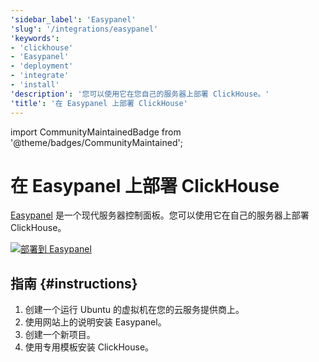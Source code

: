 ```yaml
---
'sidebar_label': 'Easypanel'
'slug': '/integrations/easypanel'
'keywords':
- 'clickhouse'
- 'Easypanel'
- 'deployment'
- 'integrate'
- 'install'
'description': '您可以使用它在您自己的服务器上部署 ClickHouse。'
'title': '在 Easypanel 上部署 ClickHouse'
---
```


import CommunityMaintainedBadge from '@theme/badges/CommunityMaintained';


# 在 Easypanel 上部署 ClickHouse

<CommunityMaintainedBadge/>

[Easypanel](https://easypanel.io) 是一个现代服务器控制面板。您可以使用它在自己的服务器上部署 ClickHouse。

[![部署到 Easypanel](https://easypanel.io/img/deploy-on-easypanel-40.svg)](https://easypanel.io/docs/templates/clickhouse)

## 指南 {#instructions}

1. 创建一个运行 Ubuntu 的虚拟机在您的云服务提供商上。
2. 使用网站上的说明安装 Easypanel。
3. 创建一个新项目。
4. 使用专用模板安装 ClickHouse。
